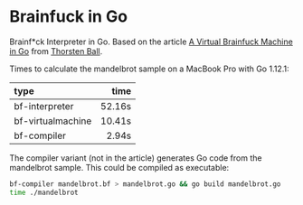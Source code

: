 # Brainfuck in Go

Brainf\*ck Interpreter in Go. Based on the article [A Virtual Brainfuck Machine in Go](https://thorstenball.com/blog/2017/01/04/a-virtual-brainfuck-machine-in-go) from [Thorsten Ball](https://thorstenball.com).

Times to calculate the mandelbrot sample on a MacBook Pro with Go 1.12.1:

| type              | time   |
|:------------------|-------:|
| bf-interpreter    | 52.16s |
| bf-virtualmachine | 10.41s |
| bf-compiler       |  2.94s |

The compiler variant (not in the article) generates Go code from the mandelbrot sample. This could be compiled as executable:

```bash
bf-compiler mandelbrot.bf > mandelbrot.go && go build mandelbrot.go
time ./mandelbrot
```

